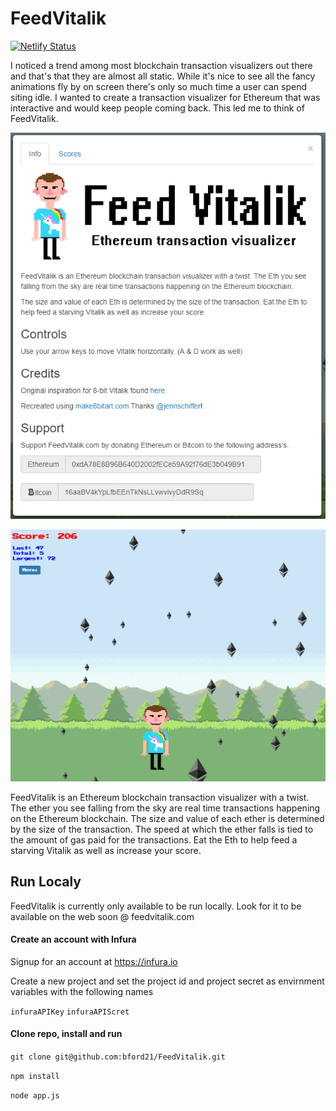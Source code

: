 # FeedVitalik

[![Netlify Status](https://api.netlify.com/api/v1/badges/0f8e328a-7e5e-4e59-b6c5-70ce86e6d290/deploy-status)](https://app.netlify.com/sites/modest-blackwell-6337e3/deploys)

I noticed a trend among most blockchain transaction visualizers out there and that's that they are almost all static. While it's nice to see all the fancy animations fly by on screen there's only so much time a user can spend siting idle. I wanted to create a transaction visualizer for Ethereum that was interactive and would keep people coming back. This led me to think of FeedVitalik.

![alt text](https://github.com/bford21/FeedVitalik/blob/master/src/assets/Images/menu.PNG)

![alt text](https://github.com/bford21/FeedVitalik/blob/master/src/assets/Images/screenshot.PNG)

FeedVitalik is an Ethereum blockchain transaction visualizer with a twist. The ether you see falling from the sky are real time transactions happening on the Ethereum blockchain. The size and value of each ether is determined by the size of the transaction. The speed at which the ether falls is tied to the amount of gas paid for the transactions. Eat the Eth to help feed a starving Vitalik as well as increase your score.

## Run Localy

FeedVitalik is currently only available to be run locally. Look for it to be available on the web soon @ feedvitalik.com

#### Create an account with Infura

Signup for an account at https://infura.io

Create a new project and set the project id and project secret as envirnment variables with the following names

`infuraAPIKey` 
`infuraAPIScret`

#### Clone repo, install and run

`git clone git@github.com:bford21/FeedVitalik.git`

`npm install`

`node app.js`
